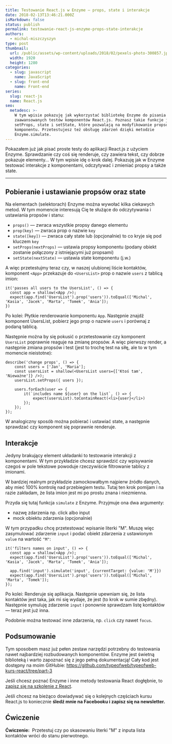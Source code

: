 ```yaml
---
title: Testowanie React.js w Enzyme — props, state i interakcje
date: 2018-02-13T13:46:21.000Z
isMarkdown: false
status: publish
permalink: testowanie-react-js-enzyme-props-state-interakcje
authors:
  - michal-miszczyszyn
type: post
thumbnail:
  url: /public/assets/wp-content/uploads/2018/02/pexels-photo-300857.jpeg
  width: 1920
  height: 1280
categories:
  - slug: javascript
    name: JavaScript
  - slug: front-end
    name: Front-end
series:
  slug: react-js
  name: React.js
seo:
  metadesc: >-
    W tym wpisie pokazuję jak wykorzystać bibliotekę Enzyme do pisania
    zaawansowanych testów komponentów React.js. Poznasz takie funkcje jak props,
    setProps, state i setState, które pozwalają na modyfikowanie propsów i stanu
    komponentu. Przetestujesz też obsługę zdarzeń dzięki metodzie
    Enzyme.simulate.
---
```


Pokazałem już jak pisać proste testy do aplikacji React.js z użyciem Enzyme. Sprawdzanie czy coś się renderuje, czy zawiera tekst, czy dobrze pokazuje elementy… W tym wpisie idę o krok dalej. Pokazuję jak w Enzyme testować interakcje z komponentami, odczytywać i zmieniać propsy a także state.

---

<h2>Pobieranie i ustawianie propsów oraz state</h2>

Na elementach (selektorach) Enzyme można wywołać kilka ciekawych metod. W tym momencie interesują Cię te służące do odczytywania i ustawiania propsów i stanu:

<ul>
    <li><code>props()</code> — zwraca wszystkie propsy danego elementu</li>
    <li><code>prop(key)</code> — zwraca prop o nazwie <code>key</code></li>
    <li><code>state([key])</code> — zwraca cały state lub (opcjonalnie) to co kryje się pod kluczem <code>key</code></li>
    <li><code>setProps(nextProps)</code> — ustawia propsy komponentu (podany obiekt zostanie połączony z istniejącymi już propsami)</li>
    <li><code>setState(nextState)</code> — ustawia state komponentu (j.w.)</li>
</ul>

A więc przetestujmy teraz czy, w naszej ulubionej liście kontaktów, komponent <code>&lt;App&gt;</code> przekazuje do <code>&lt;UsersList&gt;</code> prop o nazwie <code>users</code> z tablicą imion:

<pre class="language-jsx"><code>it('passes all users to the UsersList', () =&gt; {
  const app = shallow(&lt;App /&gt;);
  expect(app.find('UsersList').prop('users')).toEqual(['Michal', 'Kasia', 'Jacek', 'Marta', 'Tomek', 'Ania']);
})</code></pre>

Po kolei: Płytkie renderowanie komponentu <code>App</code>. Następnie znajdź komponent UsersList, pobierz jego prop o nazwie <code>users</code> i porównaj z podaną tablicą.

Następnie można by się pokusić o przetestowanie czy komponent <code>UsersList</code> poprawnie reaguje na zmianę propsów. A więc pierwszy render, a następnie zmiana propsów i test (jest to trochę test na siłę, ale to w tym momencie nieistotne):

<pre class="language-jsx"><code>describe('change props', () =&gt; {
    const users = ['Jan', 'Maria'];
    const usersList = shallow(&lt;UsersList users={['Ktoś tam', 'Nieważne']} /&gt;);
    usersList.setProps({ users });
    
    users.forEach(user =&gt; {
        it(`includes name ${user} on the list`, () =&gt; {
            expect(usersList).toContainReact(&lt;li&gt;{user}&lt;/li&gt;)
        });
    });
});</code></pre>

W analogiczny sposób można pobierać i ustawiać state, a następnie sprawdzać czy komponent się poprawnie renderuje.

<h2>Interakcje</h2>

Jedyny brakujący element układanki to testowanie interakcji z komponentami. W tym przykładzie chcesz sprawdzić czy wpisywanie czegoś w pole tekstowe powoduje rzeczywiście filtrowanie tablicy z imionami.

<p class="important">W bardziej realnym przykładzie zamockowałbym najpierw źródło danych, aby mieć 100% kontrolę nad przebiegiem testu. Tutaj ten krok pomijam i na razie zakładam, że lista imion jest mi po prostu znana i niezmienna.</p>

Przyda się tutaj funkcja <code>simulate</code> z Enzyme. Przyjmuje ona dwa argumenty:

<ul>
    <li>nazwę zdarzenia np. click albo input</li>
    <li>mock obiektu zdarzenia (opcjonalnie)</li>
</ul>

W tym przypadku chcę przetestować wpisanie literki "M". Muszę więc zasymulować zdarzenie <code>input</code> i podać obiekt zdarzenia z ustawionym <code>value</code> na wartość <code>"M"</code>:

<pre class="language-jsx"><code>it('filters names on input', () =&gt; {
  const app = shallow(&lt;App /&gt;);
  expect(app.find('UsersList').prop('users')).toEqual(['Michal', 'Kasia', 'Jacek', 'Marta', 'Tomek', 'Ania']);

  app.find('input').simulate('input', {currentTarget: {value: 'M'}})
  expect(app.find('UsersList').prop('users')).toEqual(['Michal', 'Marta', 'Tomek']);
});</code></pre>

Po kolei: Renderuje się aplikacja. Następnie upewniam się, że lista kontaktów jest taka, jak mi się wydaje, że jest (to krok w sumie zbędny). Następnie symuluję zdarzenie <code>input</code> i ponownie sprawdzam listę kontaktów — teraz jest już inna.

Podobnie można testować inne zdarzenia, np. <code>click</code> czy nawet <code>focus</code>.

<h2>Podsumowanie</h2>

Tym sposobem masz już pełen zestaw narzędzi potrzebny do testowania nawet najbardziej rozbudowanych komponentów. Enzyme jest świetną biblioteką i warto zapoznać się z jego pełną dokumentacją! Cały kod jest dostępny na moim GitHubie: <a href="https://github.com/typeofweb/typeofweb-kurs-react/tree/part-3">https://github.com/typeofweb/typeofweb-kurs-react/tree/part-3</a>

Jeśli chcesz poznać Enzyme i inne metody testowania React dogłębnie, to <a href="https://szkolenia.typeofweb.com/" target="_blank">zapisz się na szkolenie z React</a>.

Jeśli chcesz na bieżąco dowiadywać się o kolejnych częściach kursu React.js to koniecznie <strong>śledź mnie na Facebooku i zapisz się na newsletter.</strong>

<NewsletterForm />

<FacebookPageWidget />

<h2>Ćwiczenie</h2>

<strong>Ćwiczenie:</strong>  Przetestuj czy po skasowaniu literki "M" z inputa lista kontaktów wróci do stanu pierwotnego.
